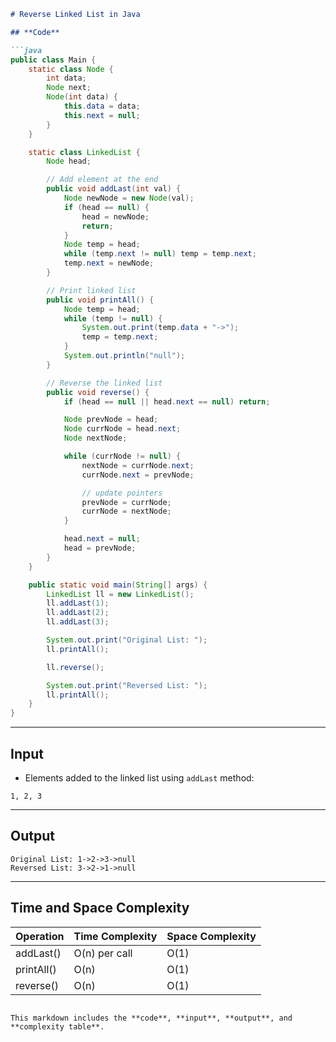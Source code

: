 ````markdown
# Reverse Linked List in Java

## **Code**

```java
public class Main {
    static class Node {
        int data;
        Node next;
        Node(int data) {
            this.data = data;
            this.next = null;
        }
    }

    static class LinkedList {
        Node head;

        // Add element at the end
        public void addLast(int val) {
            Node newNode = new Node(val);
            if (head == null) {
                head = newNode;
                return;
            }
            Node temp = head;
            while (temp.next != null) temp = temp.next;
            temp.next = newNode;
        }

        // Print linked list
        public void printAll() {
            Node temp = head;
            while (temp != null) {
                System.out.print(temp.data + "->");
                temp = temp.next;
            }
            System.out.println("null");
        }

        // Reverse the linked list
        public void reverse() {
            if (head == null || head.next == null) return;

            Node prevNode = head;
            Node currNode = head.next;
            Node nextNode;

            while (currNode != null) {
                nextNode = currNode.next;
                currNode.next = prevNode;

                // update pointers
                prevNode = currNode;
                currNode = nextNode;
            }

            head.next = null;
            head = prevNode;
        }
    }

    public static void main(String[] args) {
        LinkedList ll = new LinkedList();
        ll.addLast(1);
        ll.addLast(2);
        ll.addLast(3);

        System.out.print("Original List: ");
        ll.printAll();

        ll.reverse();

        System.out.print("Reversed List: ");
        ll.printAll();
    }
}
````

---

## **Input**

* Elements added to the linked list using `addLast` method:

```
1, 2, 3
```

---

## **Output**

```
Original List: 1->2->3->null
Reversed List: 3->2->1->null
```

---

## **Time and Space Complexity**

| Operation  | Time Complexity | Space Complexity |
| ---------- | --------------- | ---------------- |
| addLast()  | O(n) per call   | O(1)             |
| printAll() | O(n)            | O(1)             |
| reverse()  | O(n)            | O(1)             |

```

This markdown includes the **code**, **input**, **output**, and **complexity table**.
```

